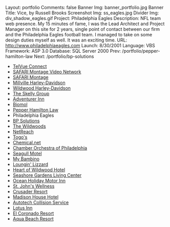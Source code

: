 Layout: portfolio
Comments: false
Banner Img: banner_portfolio.jpg
Banner Title: Vice, by Russell Brooks
Screenshot Img: ss_eagles.jpg
Divider Img: div_shadow_eagles.gif
Project: Philadelphia Eagles
Description: NFL team web presence. My 15 minutes of fame, I was the Lead Architect and Project Manager on this site for 2 years, single point of contact between our firm and the Philadelphia Eagles football team. I managed to take on some design duties myself as well. It was an exciting time.
URL: http://www.philadelphiaeagles.com
Launch: 8/30/2001
Language: VBS
Framework: ASP 3.0
Database: SQL Server 2000
Prev: /portfolio/pepper-hamilton-law
Next: /portfolio/bp-solutions

* [TelVue Connect](/portfolio/)
* [SAFARI Montage Video Network](/portfolio/safari-montage-video-network)
* [SAFARI Montage](/portfolio/safari-montage)
* [Millville Harley-Davidson](/portfolio/millville-harley-davidson)
* [Wildwood Harley-Davidson](/portfolio/wildwood-harley-davidson)
* [The Skelly Group](/portfolio/the-skelly-group)
* [Adventurer Inn](/portfolio/adventurer-inn)
* [Biomol](/portfolio/biomol)
* [Pepper Hamilton Law](/portfolio/pepper-hamilton-law)
* Philadelphia Eagles
* [BP Solutions](/portfolio/bp-solutions)
* [The Wildwoods](/portfolio/the-wildwoods)
* [NetReach](/portfolio/netreach)
* [Togo's](/portfolio/togos)
* [Chemical.net](/portfolio/chemical-net)
* [Chamber Orchestra of Philadelphia](/portfolio/chamber-orchestra-of-philadelphia)
* [Seagull Motel](/portfolio/seagull-motel)
* [My Bambino](/portfolio/my-bambino)
* [Loungin' Lizzard](/portfolio/loungin-lizzard)
* [Heart of Wildwood Hotel](/portfolio/heart-of-wildwood-hotel)
* [Seashore Gardens Living Center](/portfolio/seashore-gardens-living-center)
* [Ocean Holiday Motor Inn](/portfolio/ocean-holiday-motor-inn)
* [St. John's Wellness](/portfolio/st-john-s-wellness)
* [Crusader Resort](/portfolio/crusader-resort)
* [Madison House Hotel](/portfolio/madison-house-hotel)
* [Autotech Collision Service](/portfolio/autotech-collision-service)
* [Lotus Inn](/portfolio/lotus-inn)
* [El Coronado Resort](/portfolio/el-coronado-resort)
* [Aqua Beach Resort](/portfolio/aqua-beach-resort)
